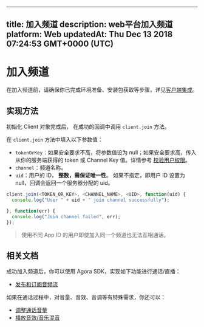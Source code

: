 
---
title: 加入频道
description: web平台加入频道
platform: Web
updatedAt: Thu Dec 13 2018 07:24:53 GMT+0000 (UTC)
---
# 加入频道
在加入频道前，请确保你已完成环境准备、安装包获取等步骤，详见[客户端集成](../../cn/Voice/web_prepare.md)。

## 实现方法

初始化 Client 对象完成后， 在成功的回调中调用 `client.join` 方法。

在  `client.join` 方法中填入以下参数值：

- `tokenOrKey`：如果安全要求不高，将参数值设为 null；如果安全要求高，传入从你的服务端获得的 token 或 Channel Key 值。详情参考 [校验用户权限](../../cn/Voice/token.md)。
- `channel`：频道名称。
- `uid`：用户的 ID， **整数，需保证唯一性**。 如果不指定，即用户 ID 设置为 null，回调会返回一个服务器分配的 uid。

```javascript
client.join(<TOKEN_OR_KEY>, <CHANNEL_NAME>, <UID>, function(uid) {
  console.log("User " + uid + " join channel successfully");

}, function(err) {
  console.log("Join channel failed", err);
});
```

> 使用不同 App ID 的用户即使加入同一个频道也无法互相通话。

## 相关文档
成功加入频道后，你可以使用 Agora SDK，实现如下功能进行通话/直播：
- [发布和订阅音频流](../../cn/Voice/publish_web_audio.md)

如果在通话过程中，对音量、音效、音调等有特殊需求，你还可以：
- [调整通话音量](../../cn/Voice/volume_web.md)
- [播放音效/音乐混音](../../cn/Voice/effect_mixing_web.md)
